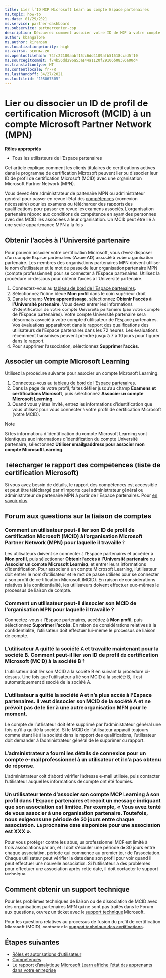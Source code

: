 ```yaml
---
title: Lier l’ID MCP Microsoft Learn au compte Espace partenaires
ms.topic: how-to
ms.date: 01/29/2021
ms.service: partner-dashboard
ms.subservice: partnercenter-csp
description: Découvrez comment associer votre ID de MCP à votre compte Espace partenaires afin que votre entreprise puisse voir les parcours d’apprentissage et de formation que vous avez suivis pour acquérir vos compétences.
author: kbangalore
ms.author: kiranban
ms.localizationpriority: high
ms.custom: SEOMAY.20
ms.openlocfilehash: 74fc22180aabf15dc6dd4109afb51518ccad5f10
ms.sourcegitcommit: f74b56dd296a53a144a1120f29106b08376a00d4
ms.translationtype: HT
ms.contentlocale: fr-FR
ms.lasthandoff: 04/27/2021
ms.locfileid: "108067505"
---
```

# <a name="link-or-unlink-a-microsoft-certification-profile-id-mcid-to-a-microsoft-partner-network-mpn-account"></a>Lier ou dissocier un ID de profil de certification Microsoft (MCID) à un compte Microsoft Partner Network (MPN)

**Rôles appropriés**

- Tous les utilisateurs de l’Espace partenaires

Cet article explique comment les clients titulaires de certifications actives dans le programme de certification Microsoft peuvent lier ou dissocier leur ID de profil de certification Microsoft (MCID) avec une organisation Microsoft Partner Network (MPN).

Vous devez être administrateur de partenaire MPN ou administrateur général pour passer en revue l’état des [compétences](https://partner.microsoft.com/pcv/partnership/competencies) (connexion nécessaire) pour les examens ou télécharger des rapports des qualifications pour passer en revue les examens associés. L’organisation partenaire répond aux conditions de compétence en ayant des personnes avec des MCID liés associées à leur organisation. Un MCID peut être lié à une seule appartenance MPN à la fois.

## <a name="get-partner-university-access"></a>Obtenir l’accès à l’Université partenaire

Pour pouvoir associer votre certification Microsoft, vous devez disposer d’un compte Espace partenaires (Azure AD) associé à votre organisation partenaire. Les membres des organisations partenaires MPN doivent utiliser le nom d’utilisateur et le mot de passe de leur organisation partenaire MPN (compte professionnel) pour se connecter à l’Espace partenaires.
Utilisez la procédure ci-dessous pour obtenir l’accès à l’Université partenaire.

1. Connectez-vous au [tableau de bord de l’Espace partenaires](https://partner.microsoft.com/dashboard/).
2. Sélectionnez l’icône bleue **Mon profil** dans le coin supérieur droit
3. Dans le champ **Votre apprentissage**, sélectionnez **Obtenir l’accès à l’Université partenaire**. Vous devez entrer les informations d’identification de votre compte Université partenaire (pas votre compte de l’Espace partenaires). Votre compte Université partenaire sera désormais associé à votre compte d’utilisateur de l’Espace partenaires. Vos évaluations apparaîtront dans le rapport des qualifications des utilisateurs de l’Espace partenaires dans les 72 heures. Les évaluations récemment transmises peuvent prendre jusqu’à 7 à 10 jours pour figurer dans le rapport.
4. Pour supprimer l’association, sélectionnez **Supprimer l’accès**.

## <a name="associate-a-microsoft-learning-account"></a>Associer un compte Microsoft Learning

Utilisez la procédure suivante pour associer un compte Microsoft Learning. 

1. Connectez-vous au [tableau de bord de l’Espace partenaires](https://partner.microsoft.com/dashboard/).
2. Dans la page de votre profil, faites défiler jusqu’au champ **Examens et certifications Microsoft**, puis sélectionnez **Associer un compte Microsoft Learning**.
3. Quand vous y êtes invité, entrez les informations d’identification que vous utilisez pour vous connecter à votre profil de certification Microsoft (votre MCID).

>[!NOTE]
>Si les informations d’identification du compte Microsoft Learning sont identiques aux informations d’identification du compte Université partenaire, sélectionnez **Utiliser email@address pour associer mon compte Microsoft Learning**.

## <a name="download-skills-report-microsoft-certification-list"></a>Télécharger le rapport des compétences (liste de certification Microsoft)
Si vous avez besoin de détails, le rapport des compétences est accessible et peut être téléchargé par n’importe quel administrateur général ou administrateur de partenaire MPN à partir de l’Espace partenaires. Pour [en savoir plus](./mpn-skills-report.md#view-skills-report-data).


## <a name="frequently-asked-questions-about-linking-accounts"></a>Forum aux questions sur la liaison de comptes

### <a name="how-can-a-user-link-their-microsoft-certification-profile-id-mcid-with-the-microsoft-partner-network-mpn-organization-they-work-for"></a>Comment un utilisateur peut-il lier son ID de profil de certification Microsoft (MCID) à l’organisation Microsoft Partner Network (MPN) pour laquelle il travaille ?

Les utilisateurs doivent se connecter à l’Espace partenaires et accéder à **Mon profil**, puis sélectionner **Obtenir l’accès à l’Université partenaire** ou **Associer un compte Microsoft Learning**, et entrer leurs informations d’identification. Pour associer à un compte Microsoft Learning, l’utilisateur doit entrer le nom d’utilisateur et le mot de passe utilisés pour se connecter à son profil de certification Microsoft (MCID). En raison de considérations relatives à la confidentialité, les utilisateurs doivent effectuer eux-mêmes le processus de liaison de compte.  

### <a name="how-can-a-user-unlink-their-mcid-from-the-mpn-organization-they-work-for"></a>Comment un utilisateur peut-il dissocier son MCID de l’organisation MPN pour laquelle il travaille ?

Connectez-vous à l’Espace partenaires, accédez à **Mon profil**, puis sélectionnez **Supprimer l’accès**. En raison de considérations relatives à la confidentialité, l’utilisateur doit effectuer lui-même le processus de liaison de compte.

### <a name="the-user-left-company-a-and-now-works-for-company-b-how-can-they-link-their-microsoft-certification-profile-id-mcid-with-company-b"></a>L’utilisateur A quitté la société A et travaille maintenant pour la société B. Comment peut-il lier son ID de profil de certification Microsoft (MCID) à la société B ?

L’utilisateur doit lier son MCID à la société B en suivant la procédure ci-dessus. Une fois que l’utilisateur a lié son MCID à la société B, il est automatiquement dissocié de la société A.

### <a name="the-user-left-company-a-and-no-longer-has-access-to-partner-center-they-want-to-unlink-their-mcid-from-company-a-and-are-not-planning-to-link-it-with-another-mpn-organization-at-the-moment"></a>L’utilisateur a quitté la société A et n’a plus accès à l’Espace partenaires. Il veut dissocier son MCID de la société A et ne prévoit pas de le lier à une autre organisation MPN pour le moment.

Le compte de l’utilisateur doit être supprimé par l’administrateur général une fois qu’il a quitté la société. Si le MCID de l’utilisateur apparaît toujours comme étant lié à la société dans le rapport des qualifications, l’utilisateur doit demander à l’administrateur général de le supprimer du rapport.

### <a name="the-admin-provided-sign-in-details-for-a-work-email-account-to-a-user-and-they-have-had-no-response"></a>L’administrateur a fourni les détails de connexion pour un compte e-mail professionnel à un utilisateur et il n’a pas obtenu de réponse.

L’administrateur doit d’abord vérifier l’adresse e-mail utilisée, puis contacter l’utilisateur auquel les informations de compte ont été fournies.

### <a name="a-user-tries-to-associate-their-mcp-learning-account-to-their-profile-in-partner-center-and-receives-a-message-that-their-association-is-limited-for-example-you-have-attempted-to-associate-with-a-partner-organization-however-we-require-a-period-of-30-days-between-associations-your-next-available-date-for-a-subsequent-association-is-xxx"></a>Un utilisateur tente d’associer son compte MCP Learning à son profil dans l’Espace partenaires et reçoit un message indiquant que son association est limitée. Par exemple, « Vous avez tenté de vous associer à une organisation partenaire. Toutefois, nous exigeons une période de 30 jours entre chaque association. La prochaine date disponible pour une association est XXX ».

Pour vous protéger contre les abus, un professionnel MCP est limité à trois associations par an, et il doit s’écouler une période de 30 jours entre chaque association, période qui commence au premier jour de l’association. Chaque utilisateur peut vérifier la date dans son profil pour voir quand il peut effectuer une nouvelle association. Si l’utilisateur a des problèmes pour effectuer une association après cette date, il doit contacter le support technique.  

## <a name="how-to-get-support"></a>Comment obtenir un support technique

Pour les problèmes techniques de liaison ou de dissociation de MCID avec des organisations partenaires MPN qui ne sont pas traités dans le Forum aux questions, ouvrez un ticket avec le [support technique](https://partner.microsoft.com/support) Microsoft.

Pour les questions relatives au processus de fusion du profil de certification Microsoft (MCID), contactez le [support technique des certifications](https://aka.ms/mcpforum).

## <a name="next-steps"></a>Étapes suivantes

- [Rôles et autorisations d’utilisateur](./permissions-overview.md)
- [Compétences](https://partner.microsoft.com/membership/competencies)
- [Le rapport d’analytique Microsoft Learn affiche l’état des apprenants dans votre entreprise](ms-learn-analytics.md)

